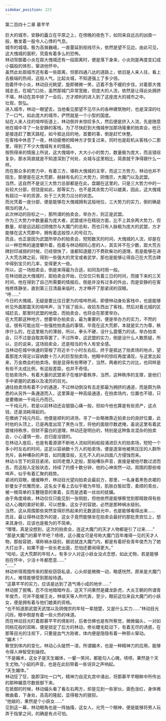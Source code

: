 ```yaml
---
sidebar_position: 223
---
```

 第二百四十二章 慕芊芊


巨大的城市，安静的矗立在平原之上，在傍晚的夜色下，如同来自远古的凶兽一般，散发着一股令人心悸的气息。  
城市的城墙，极为高耸巍峨，一直蔓延到视线尽头，依然是望不见边，由此可见，这大傀城的面积，究竟有着多么的恐怖。  
林动驾御着小炎在距大傀城还有一段距离时，便是落下身来，小炎则是再度变幻成小猫般的体形，窜进他怀中。  
虽然此处距城市还有着一些距离，但那四通八达的道路上，依旧是人来人往，看上去极端的热闹，这般人气，比起炎城，不知道强上了多少倍。  
抱着怀中小炎，林动目光眺望，旋即微微一笑，迈着不急不缓的步伐，对着那大傀城走去，在城门口处，虽然那城门异常宽敞，但庞大的人流，依然是让得此处拥挤不堪，林动在其中排了一会后，方才顺利的进入到了这座庞大的城市之中。  
壮观，恢弘。  
进入城市，林动一眼望去，当他看见那望不见尽头的各种建筑物时，也是深深的吐了一口气，如此庞大的城市，俨然就是一个小型的国度。  
站在人来人往的喧哗街道上，林动倒并未惊叹多久，然后便是挤入人流，先是随意地在城中寻了一处安静的客栈，为了尽快赶到大傀城参加那场隆重的拍卖会，他已是接连赶了数天路程，如今抵达目的地，首要的事，倒是赶忙休整。  
在客栈中休息了一夜，林动疲倦的精神方才恢复过来，同时也是趁机从客栈小二那里，得到了不少大傀城有关的情报。  
按照得来的情报上所说，这大傀城中，大大小小的势力，数量极为庞大，而且错综复杂，那水简直就是不知道深到了何处，炎城与这里相比，简直就干净得跟什么一样。  
而在那众多的势力中，有着三方，堪称大傀城的主宰，而这三方势力，林动也并不陌生，那便是在这大荒郡，赫赫有名的三大势力，阴傀宗，大魔门以及武盟。  
当然，这自然不是说三大势力总部都是在此，盘踞在这里的，只是三大势力中的一处较大分部，但饶是如此，那等实力，也不是其余势力可以媲美，因此，这大傀城有超过一半的资源，处于三大势力瓜分的状态。  
而光凭着一座分部，便是能够在大傀城拥有这般地位，三大势力的实力，倒的确是相当的骇人。  
此次林动的目标之一，那所谓的拍卖会，举办方，则正是武盟。  
作为三大势力中数量最为庞大者，武盟或许在精锐方面，比不上其余两大势力，但数量，却是远远超过阴傀宗与大魔门的总和，而也只有人脉极为庞大的武盟，方才能够在这大荒郡中，拥有着这般惊人的号召力。  
而且，也正是因为武盟所举办的拍卖会，短短数天的时间，大傀城的人流，却是在以一种恐怖的速度攀升着，抱着与林动相同心思的人，其实并不在少数，距大荒古碑封印减弱的时候，已经很快了，谁都知道磨刀不费砍柴功的道理，若是能够在进入大荒古碑之前，得到一些强大的灵宝或者武学，那也是能够让得自己在大荒古碑中得到宝贝的几率，变得更大一些。  
所以，这一场拍卖会，倒是来得最为合适，如同及时雨一般。  
在林动抵达大傀城时，距拍卖会开始，已仅仅只有着三日的时间，而接下来的三天时间，他在得到了自己所需要的情报后，倒是并没有过多的外出，而是安静的在客栈修炼静坐，直到第三日清晨来临时，方才睁开了那紧闭的双眼。  
“呼……”  
今日的大傀城，无疑是要比往日更为的喧哗热闹，即便林动身处客栈中，也是能够听见外面那震天的喧哗声，当下摇了摇头，收拾东西出了客栈，然后对着北城的区域赶去，那里时武盟的地盘，而拍卖会，也将会在那里举办。  
在大荒郡这种地方，想要举办拍卖会，最为重要的，便是举办方的实力，不然的话，很有可能出现一些强抢拍卖品的事情，毕竟在这大荒郡，本就是实力为尊，秩序什么的，在这里极为的薄弱，所以，拳头不硬，没什么震慑力的话，举办拍卖会，只不过是自取其辱罢了，不过所幸，这武盟的实力，倒是没什么人敢质疑，所以，总的说来，这场拍卖会，还是相当的令人有安全感。  
当林动在城中快速的穿梭了将近半个小时左右后，终于是抵达了拍卖场的地点，望着那庞大得足以容纳数十万人的巨型拍卖场，他眼中的惊叹再度涌现，与这里比起来，万金商会的拍卖场，倒是显得有些寒碜了，当然，两者的实力对比，也同样是有些不太成比例，有这般差距，也并不奇怪。  
在拍卖场外，有着大量的武盟弟子在维护着秩序，当然，这种秩序的支撑，是他们手中紧握的武器以及凌厉的目光。  
通往拍卖场有着不少的通道，不过林动倒没有去走那最为拥挤的通道，而是颇为熟悉的从另外一条通道而入，这里算是一种高级通道，在拍卖场内，位置也不错，只是要缴纳一千纯元丹而已。  
一千纯元丹，若是以前林动还会狠狠心痛一般，但如今他也算是有些资产，这点钱，还是消耗得起的。  
在缴纳了纯元丹后，他便是顺利的进场，寻了一处略微靠近拍卖台的良好位置，此时他的头顶上，已是再度出现了黑色斗笠，将他的面貌尽数遮掩，虽说这里有着武盟维持秩序，但财不露白的道理，林动还是明白的，特别是这种鱼龙混杂的拍卖会，小心谨慎一些，总归是没错的。  
在林动入座后，也是有着源源不断地人流如同蚂蚁般涌进巨大的拍卖场，短短一个多小时左右的时间，这足以容纳数十万人的拍卖场，便是逐渐地被黑压压的人群所充斥，各种嘈杂的声音，如同魔音般，无孔不入的从四面八方侵蚀而来。  
林动斗笠下的双目紧闭，如同老僧入定般，那般嘈杂声音，直接是被他尽数过滤而去，而这般入定般状态，持续了约摸十数分钟，他的心神突然一动，周围的那些喧哗声，似乎有着汇聚的趋势。  
紧闭的双眼，缓缓睁开，林动目光望向拍卖会最前方，那里，一名身着黑色衣裙的妙曼女子优雅而坐，这名女子看上去似乎极为年轻，肌肤白皙如雪，柔顺的青丝，被一根简单的玉簪随意的束着，反而是透着一丝丝的妩媚。  
由于角度缘故，林动仅仅只能见到一张侧脸，但他依然是能够察觉到那精致得有些动人心魄的美好轮廓，可以想象，这女子的容貌，必然是那种祸水级别。  
当然，这从周围那些突然变得炽热起来的无数道目光中，也是能够看得出来……  
而且，最让得林动意外的是，这女子竟然能够坐在拍卖会最好的那批贵宾位上，想来其身份，应该也是极为的不简单。  
“嘿嘿，真是没想到，这次的拍卖会，连这大魔门的天才人物都是引了过来……”  
“那是大魔门的慕芊芊吧？啧啧，这小魔女可是号称大魔门百年难得一见的天才人物，那般容貌，堪称祸水级别，据说就连大魔门内，都是有着好些青年俊杰为了她大打出手，如果不是一些长老出面，恐怕还要闹得更大。”  
“哈哈，这大荒郡的年轻人，有多少人对这小妖女没点念想，如此尤物，若是能够抱在怀中，少活十年都愿意……”  
“……”  
林动听得周围传来的那些窃窃私语，心头却是微微一动，略感恍然，原来是大魔门的人，难怪能够受到那般待遇。  
“这慕芊芊的实力，应该是达到了造气境小成的地步……”  
林动抿了抿嘴，忍不住地暗暗咋舌，这天下间果然是藏龙卧虎，大炎王朝的所谓青年俊杰，可并不能被王炎，林琅天等人所代表，至少，眼前这位来自大魔门的小妖女，便是拥有着与他们媲美的资格。  
“也不知道那武盟天武馆以及阴傀宗的年轻一辈翘楚，又是什么实力……”林动目光闪烁，眼中倒是有着一些火热的味道。  
而在林动目光盯着那慕芊芊的倩影时，后者仿佛也是有所察觉，微微偏头，一对如同桃花般的双眸，便是锁定了后方的林动，修长睫毛眨动下，有着无尽的诱惑，在那等目光的注视下，只要是血气方刚者，体内便是隐隐有着一种邪火窜动。  
“媚术！”  
察觉到体内的变化，林动心头陡然一凛，所谓媚术，也是一种精神力的应用，能够令得人神智受到操控。  
“不是媚术，这女子是天生媚体，一颦一笑间，都能勾人心魄，啧啧，果然是个天生尤物。”小貂的声音，也是在此刻带着一些讶异之声响起。  
“天生媚体。”  
林动怔了怔，旋即深吐一口气，精神力自泥丸宫中涌出，将那慕芊芊眼眸中所传出的那种媚意尽数抵御下来。  
在抵御的时候，林动偏头看了看左右两方，却是见到一些家伙，面色涨红，身体微微曲着，下身处，高高的隆起，显得极为的狼狈。  
“他娘的，果然是个小妖女……”  
见到这一幕，林动眼角也是一阵抽搐，这女人，光凭一个眼神，便是能够将男人玩弄于指掌之间，的确是有点可怕。  
  
  
